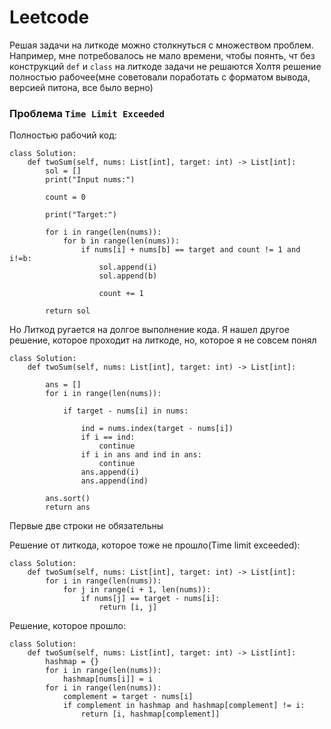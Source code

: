 # Leetcode
Решая задачи на литкоде можно столкнуться с множеством проблем. Например, мне потребовалось не мало времени, чтобы поянть, чт без конструкций `def` и `class` на литкоде задачи не решаются
Холтя решение полностью рабочее(мне советовали поработать с форматом вывода, версией питона, все было верно)
### Проблема `Time Limit Exceeded`

Полностью рабочий код:
```
class Solution:
    def twoSum(self, nums: List[int], target: int) -> List[int]:
        sol = []
        print("Input nums:")

        count = 0

        print("Target:")
        
        for i in range(len(nums)):
            for b in range(len(nums)):
                if nums[i] + nums[b] == target and count != 1 and i!=b:
                    sol.append(i)
                    sol.append(b)
                    
                    count += 1

        return sol
```
Но Литкод ругается на долгое выполнение кода.
Я нашел другое решение, которое проходит на литкоде, но, которое я не совсем понял

```
class Solution:
    def twoSum(self, nums: List[int], target: int) -> List[int]:

        ans = []
        for i in range(len(nums)):

            if target - nums[i] in nums:

                ind = nums.index(target - nums[i])
                if i == ind:
                    continue
                if i in ans and ind in ans:
                    continue
                ans.append(i)
                ans.append(ind)

        ans.sort()
        return ans
```
Первые две строки не обязательны

Решение от литкода, которое тоже не прошло(Time limit exceeded):

```
class Solution:
    def twoSum(self, nums: List[int], target: int) -> List[int]:
        for i in range(len(nums)):
            for j in range(i + 1, len(nums)):
                if nums[j] == target - nums[i]:
                    return [i, j]
```
Решение, которое прошло:
```
class Solution:
    def twoSum(self, nums: List[int], target: int) -> List[int]:
        hashmap = {}
        for i in range(len(nums)):
            hashmap[nums[i]] = i
        for i in range(len(nums)):
            complement = target - nums[i]
            if complement in hashmap and hashmap[complement] != i:
                return [i, hashmap[complement]] 
```
